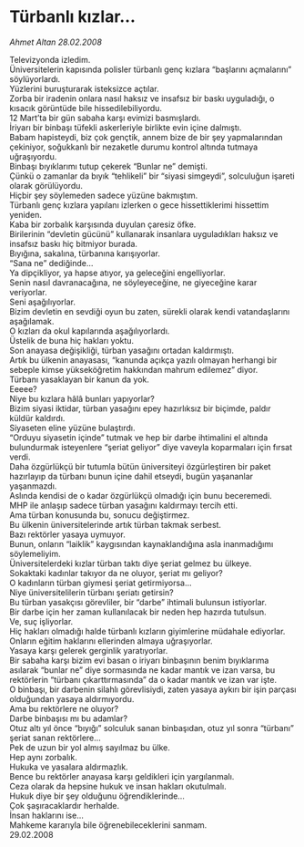 # Türbanlı kızlar…

*Ahmet Altan 28.02.2008*

<div class="taraf_structure_2col_1zq">
<div class="margen_n">



 <p>Televizyonda izledim.<br/>
Üniversitelerin kapısında polisler türbanlı genç kızlara “başlarını açmalarını” söylüyorlardı.<br/>
Yüzlerini buruşturarak isteksizce açtılar.<br/>
Zorba bir iradenin onlara nasıl haksız ve insafsız bir baskı uyguladığı, o kısacık görüntüde bile hissedilebiliyordu.<br/>
12 Mart’ta bir gün sabaha karşı evimizi basmışlardı.<br/>
İriyarı bir binbaşı tüfekli askerleriyle birlikte evin içine dalmıştı.<br/>
Babam hapisteydi, biz çok gençtik, annem bize de bir şey yapmalarından çekiniyor, soğukkanlı bir nezaketle durumu kontrol altında tutmaya uğraşıyordu.<br/>
Binbaşı bıyıklarımı tutup çekerek “Bunlar ne” demişti.<br/>
Çünkü o zamanlar da bıyık “tehlikeli” bir “siyasi simgeydi”, solculuğun işareti olarak görülüyordu.<br/>
Hiçbir şey söylemeden sadece yüzüne bakmıştım.<br/>
Türbanlı genç kızlara yapılanı izlerken o gece hissettiklerimi hissettim yeniden.<br/>
Kaba bir zorbalık karşısında duyulan çaresiz öfke.<br/>
Birilerinin “devletin gücünü” kullanarak insanlara uyguladıkları haksız ve insafsız baskı hiç bitmiyor burada.<br/>
Bıyığına, sakalına, türbanına karışıyorlar.<br/>
“Sana ne” dediğinde…<br/>
Ya dipçikliyor, ya hapse atıyor, ya geleceğini engelliyorlar.<br/>
Senin nasıl davranacağına, ne söyleyeceğine, ne giyeceğine karar veriyorlar.<br/>
Seni aşağılıyorlar.<br/>
Bizim devletin en sevdiği oyun bu zaten, sürekli olarak kendi vatandaşlarını aşağılamak.<br/>
O kızları da okul kapılarında aşağılıyorlardı.<br/>
Üstelik de buna hiç hakları yoktu.<br/>
Son anayasa değişikliği, türban yasağını ortadan kaldırmıştı.<br/>
Artık bu ülkenin anayasası, “kanunda açıkça yazılı olmayan herhangi bir sebeple kimse yükseköğretim hakkından mahrum edilemez” diyor.<br/>
Türbanı yasaklayan bir kanun da yok.<br/>
Eeeee?<br/>
Niye bu kızlara hâlâ bunları yapıyorlar?<br/>
Bizim siyasi iktidar, türban yasağını epey hazırlıksız bir biçimde, paldır küldür kaldırdı.<br/>
Siyaseten eline yüzüne bulaştırdı.<br/>
“Orduyu siyasetin içinde” tutmak ve hep bir darbe ihtimalini el altında bulundurmak isteyenlere “şeriat geliyor” diye vaveyla koparmaları için fırsat verdi.<br/>
Daha özgürlükçü bir tutumla bütün üniversiteyi özgürleştiren bir paket hazırlayıp da türbanı bunun içine dahil etseydi, bugün yaşananlar yaşanmazdı.<br/>
Aslında kendisi de o kadar özgürlükçü olmadığı için bunu beceremedi.<br/>
MHP ile anlaşıp sadece türban yasağını kaldırmayı tercih etti.<br/>
Ama türban konusunda bu, sonucu değiştirmez.<br/>
Bu ülkenin üniversitelerinde artık türban takmak serbest.<br/>
Bazı rektörler yasaya uymuyor.<br/>
Bunun, onların “laiklik” kaygısından kaynaklandığına asla inanmadığımı söylemeliyim.<br/>
Üniversitelerdeki kızlar türban taktı diye şeriat gelmez bu ülkeye.<br/>
Sokaktaki kadınlar takıyor da ne oluyor, şeriat mı geliyor?<br/>
O kadınların türban giymesi şeriat getirmiyorsa…<br/>
Niye üniversitelilerin türbanı şeriatı getirsin?<br/>
Bu türban yasakçısı görevliler, bir “darbe” ihtimali bulunsun istiyorlar.<br/>
Bir darbe için her zaman kullanılacak bir neden hep hazırda tutulsun.<br/>
Ve, suç işliyorlar.<br/>
Hiç hakları olmadığı halde türbanlı kızların giyimlerine müdahale ediyorlar.<br/>
Onların eğitim haklarını ellerinden almaya uğraşıyorlar.<br/>
Yasaya karşı gelerek gerginlik yaratıyorlar.<br/>
Bir sabaha karşı bizim evi basan o iriyarı binbaşının benim bıyıklarıma asılarak “bunlar ne” diye sormasında ne kadar mantık ve izan varsa, bu rektörlerin “türbanı çıkarttırmasında” da o kadar mantık ve izan var işte.<br/>
O binbaşı, bir darbenin silahlı görevlisiydi, zaten yasaya aykırı bir işin parçası olduğundan yasaya aldırmıyordu.<br/>
Ama bu rektörlere ne oluyor?<br/>
Darbe binbaşısı mı bu adamlar?<br/>
Otuz altı yıl önce “bıyığı” solculuk sanan binbaşıdan, otuz yıl sonra “türbanı” şeriat sanan rektörlere…<br/>
Pek de uzun bir yol almış sayılmaz bu ülke.<br/>
Hep aynı zorbalık.<br/>
Hukuka ve yasalara aldırmazlık.<br/>
Bence bu rektörler anayasa karşı geldikleri için yargılanmalı.<br/>
Ceza olarak da hepsine hukuk ve insan hakları okutulmalı.<br/>
Hukuk diye bir şey olduğunu öğrendiklerinde…<br/>
Çok şaşıracaklardır herhalde.<br/>
İnsan haklarını ise…<br/>
Mahkeme kararıyla bile öğrenebileceklerini sanmam.<br/>
29.02.2008</p>
<br/>
<br/>
<br/>



<br/>


<div id="taraf_not">
</div>

</div>


</div>

